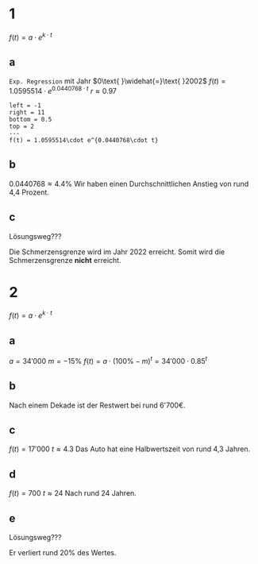 # 1
$f(t) = a\cdot e^{k\cdot t}$

## a
``Exp. Regression`` mit Jahr $0\text{ }\widehat{=}\text{ }2002$
$f(t) = 1.0595514\cdot e^{0.0440768\cdot t}$
$r \approx 0.97$
```desmos-graph
left = -1
right = 11
bottom = 0.5
top = 2
---
f(t) = 1.0595514\cdot e^{0.0440768\cdot t}
```

## b
$0.0440768 \approx 4.4\%$
Wir haben einen Durchschnittlichen Anstieg von rund 4,4 Prozent.

## c
Lösungsweg???

Die Schmerzensgrenze wird im Jahr 2022 erreicht. Somit wird die Schmerzensgrenze **nicht** erreicht.

# 2
$f(t) = a\cdot e^{k\cdot t}$

## a
$a = 34'000$
$m = -15\%$
$f(t) = a\cdot (100\%-m)^t = 34'000\cdot0.85^t$

## b
Nach einem Dekade ist der Restwert bei rund 6'700€.

## c
$f(t) = 17'000$
$t \approx 4.3$
Das Auto hat eine Halbwertszeit von rund 4,3 Jahren.

## d
$f(t) = 700$
$t \approx 24$
Nach rund 24 Jahren.

## e
Lösungsweg???

Er verliert rund 20% des Wertes.
